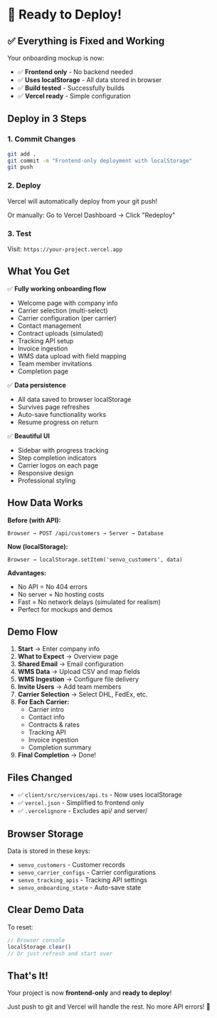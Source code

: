 # 🚀 Ready to Deploy!

## ✅ Everything is Fixed and Working

Your onboarding mockup is now:
- ✅ **Frontend only** - No backend needed
- ✅ **Uses localStorage** - All data stored in browser
- ✅ **Build tested** - Successfully builds
- ✅ **Vercel ready** - Simple configuration

## Deploy in 3 Steps

### 1. Commit Changes
```bash
git add .
git commit -m "Frontend-only deployment with localStorage"
git push
```

### 2. Deploy
Vercel will automatically deploy from your git push!

Or manually: Go to Vercel Dashboard → Click "Redeploy"

### 3. Test
Visit: `https://your-project.vercel.app`

## What You Get

✅ **Fully working onboarding flow**
- Welcome page with company info
- Carrier selection (multi-select)
- Carrier configuration (per carrier)
- Contact management
- Contract uploads (simulated)
- Tracking API setup
- Invoice ingestion
- WMS data upload with field mapping
- Team member invitations
- Completion page

✅ **Data persistence**
- All data saved to browser localStorage
- Survives page refreshes
- Auto-save functionality works
- Resume progress on return

✅ **Beautiful UI**
- Sidebar with progress tracking
- Step completion indicators
- Carrier logos on each page
- Responsive design
- Professional styling

## How Data Works

**Before (with API):**
```
Browser → POST /api/customers → Server → Database
```

**Now (localStorage):**
```
Browser → localStorage.setItem('senvo_customers', data)
```

**Advantages:**
- No API = No 404 errors
- No server = No hosting costs
- Fast = No network delays (simulated for realism)
- Perfect for mockups and demos

## Demo Flow

1. **Start** → Enter company info
2. **What to Expect** → Overview page
3. **Shared Email** → Email configuration
4. **WMS Data** → Upload CSV and map fields
5. **WMS Ingestion** → Configure file delivery
6. **Invite Users** → Add team members
7. **Carrier Selection** → Select DHL, FedEx, etc.
8. **For Each Carrier:**
   - Carrier intro
   - Contact info
   - Contracts & rates
   - Tracking API
   - Invoice ingestion
   - Completion summary
9. **Final Completion** → Done!

## Files Changed

- ✅ `client/src/services/api.ts` - Now uses localStorage
- ✅ `vercel.json` - Simplified to frontend only
- ✅ `.vercelignore` - Excludes api/ and server/

## Browser Storage

Data is stored in these keys:
- `senvo_customers` - Customer records
- `senvo_carrier_configs` - Carrier configurations
- `senvo_tracking_apis` - Tracking API settings
- `senvo_onboarding_state` - Auto-save state

## Clear Demo Data

To reset:
```javascript
// Browser console
localStorage.clear()
// Or just refresh and start over
```

## That's It!

Your project is now **frontend-only** and **ready to deploy**!

Just push to git and Vercel will handle the rest. No more API errors! 🎉

